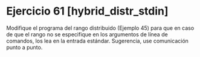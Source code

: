  # Ejercicio 61 [hybrid_distr_stdin]
 
Modifique el programa del rango distribuido (Ejemplo 45) para que en caso de que el rango no se especifique en los argumentos de línea de comandos, los lea en la entrada estándar. Sugerencia, use comunicación punto a punto.